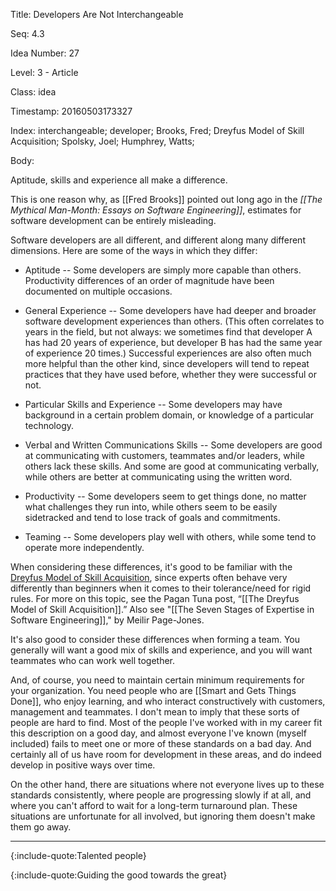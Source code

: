 Title:  Developers Are Not Interchangeable

Seq:    4.3

Idea Number: 27

Level:  3 - Article

Class:  idea

Timestamp: 20160503173327

Index:  interchangeable; developer; Brooks, Fred; Dreyfus Model of Skill Acquisition; Spolsky, Joel; Humphrey, Watts; 

Body:

Aptitude, skills and experience all make a difference.

This is one reason why, as [[Fred Brooks]] pointed out long ago in the *[[The Mythical Man-Month: Essays on Software Engineering]]*, estimates for software development can be entirely misleading.

Software developers are all different, and different along many different dimensions. Here are some of the ways in which they differ:

* Aptitude -- Some developers are simply more capable than others. Productivity differences of an order of magnitude have been documented on multiple occasions.

* General Experience -- Some developers have had deeper and broader software development experiences than others. (This often correlates to years in the field, but not always: we sometimes find that developer A has had 20 years of experience, but developer B has had the same year of experience 20 times.) Successful experiences are also often much more helpful than the other kind, since developers will tend to repeat practices that they have used before, whether they were successful or not.

* Particular Skills and Experience -- Some developers may have background in a certain problem domain, or knowledge of a particular technology.

* Verbal and Written Communications Skills -- Some developers are good at communicating with customers, teammates and/or leaders, while others lack these skills. And some are good at communicating verbally, while others are better at communicating using the written word.

* Productivity -- Some developers seem to get things done, no matter what challenges they run into, while others seem to be easily sidetracked and tend to lose track of goals and commitments.

* Teaming -- Some developers play well with others, while some tend to operate more independently.

When considering these differences, it's good to be familiar with the [Dreyfus Model of Skill Acquisition](https://en.wikipedia.org/wiki/Dreyfus_model_of_skill_acquisition), since experts often behave very differently than beginners when it comes to their tolerance/need for rigid rules. For more on this topic, see the Pagan Tuna post, &#8220;[[The Dreyfus Model of Skill Acquisition]].&#8221; Also see "[[The Seven Stages of Expertise in Software Engineering]]," by Meilir Page-Jones.

It's also good to consider these differences when forming a team. You generally will want a good mix of skills and experience, and you will want teammates who can work well together.

And, of course, you need to maintain certain minimum requirements for your organization. You need people who are [[Smart and Gets Things Done]], who enjoy learning, and who interact constructively with customers, management and teammates. I don't mean to imply that these sorts of people are hard to find. Most of the people I've worked with in my career fit this description on a good day, and almost everyone I've known (myself included) fails to meet one or more of these standards on a bad day. And certainly all of us have room for development in these areas, and do indeed develop in positive ways over time.

On the other hand, there are situations where not everyone lives up to these standards consistently, where people are progressing slowly if at all, and where you can't afford to wait for a long-term turnaround plan. These situations are unfortunate for all involved, but ignoring them doesn't make them go away.

----

{:include-quote:Talented people}

{:include-quote:Guiding the good towards the great}
